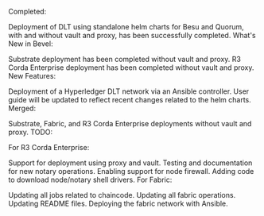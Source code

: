Completed:

Deployment of DLT using standalone helm charts for Besu and Quorum, with and without vault and proxy, has been successfully completed.
What's New in Bevel:

Substrate deployment has been completed without vault and proxy.
R3 Corda Enterprise deployment has been completed without vault and proxy.
New Features:

Deployment of a Hyperledger DLT network via an Ansible controller.
User guide will be updated to reflect recent changes related to the helm charts.
Merged:

Substrate, Fabric, and R3 Corda Enterprise deployments without vault and proxy.
TODO:

For R3 Corda Enterprise:

Support for deployment using proxy and vault.
Testing and documentation for new notary operations.
Enabling support for node firewall.
Adding code to download node/notary shell drivers.
For Fabric:

Updating all jobs related to chaincode.
Updating all fabric operations.
Updating README files.
Deploying the fabric network with Ansible.
